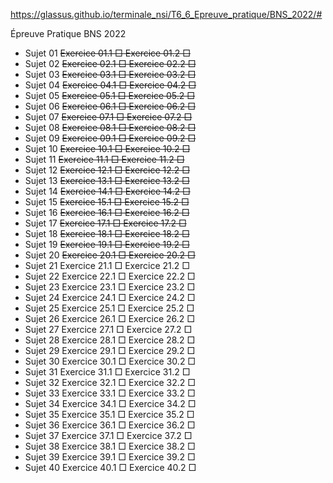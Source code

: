 https://glassus.github.io/terminale_nsi/T6_6_Epreuve_pratique/BNS_2022/#

Épreuve Pratique BNS 2022
- Sujet 01
~~Exercice 01.1 □
Exercice 01.2 □~~
- Sujet 02
~~Exercice 02.1 □
Exercice 02.2 □~~
- Sujet 03
~~Exercice 03.1 □
Exercice 03.2 □~~
- Sujet 04
~~Exercice 04.1 □
Exercice 04.2 □~~
- Sujet 05
~~Exercice 05.1 □
Exercice 05.2 □~~
- Sujet 06
~~Exercice 06.1 □
Exercice 06.2 □~~
- Sujet 07
~~Exercice 07.1 □
Exercice 07.2 □~~
- Sujet 08
~~Exercice 08.1 □
Exercice 08.2 □~~
- Sujet 09
~~Exercice 09.1 □
Exercice 09.2 □~~
- Sujet 10
~~Exercice 10.1 □
Exercice 10.2 □~~
- Sujet 11
~~Exercice 11.1 □
Exercice 11.2 □~~
- Sujet 12
~~Exercice 12.1 □
Exercice 12.2 □~~
- Sujet 13
~~Exercice 13.1 □
Exercice 13.2 □~~
- Sujet 14
~~Exercice 14.1 □
Exercice 14.2 □~~
- Sujet 15
~~Exercice 15.1 □
Exercice 15.2 □~~
- Sujet 16
~~Exercice 16.1 □
Exercice 16.2 □~~
- Sujet 17
~~Exercice 17.1 □
Exercice 17.2 □~~
- Sujet 18
~~Exercice 18.1 □
Exercice 18.2 □~~
- Sujet 19
~~Exercice 19.1 □
Exercice 19.2 □~~
- Sujet 20
~~Exercice 20.1 □
Exercice 20.2 □~~
- Sujet 21
Exercice 21.1 □
Exercice 21.2 □
- Sujet 22
Exercice 22.1 □
Exercice 22.2 □
- Sujet 23
Exercice 23.1 □
Exercice 23.2 □
- Sujet 24
Exercice 24.1 □
Exercice 24.2 □
- Sujet 25
Exercice 25.1 □
Exercice 25.2 □
- Sujet 26
Exercice 26.1 □
Exercice 26.2 □
- Sujet 27
Exercice 27.1 □
Exercice 27.2 □
- Sujet 28
Exercice 28.1 □
Exercice 28.2 □
- Sujet 29
Exercice 29.1 □
Exercice 29.2 □
- Sujet 30
Exercice 30.1 □
Exercice 30.2 □
- Sujet 31
Exercice 31.1 □
Exercice 31.2 □
- Sujet 32
Exercice 32.1 □
Exercice 32.2 □
- Sujet 33
Exercice 33.1 □
Exercice 33.2 □
- Sujet 34
Exercice 34.1 □
Exercice 34.2 □
- Sujet 35
Exercice 35.1 □
Exercice 35.2 □
- Sujet 36
Exercice 36.1 □
Exercice 36.2 □
- Sujet 37
Exercice 37.1 □
Exercice 37.2 □
- Sujet 38
Exercice 38.1 □
Exercice 38.2 □
- Sujet 39
Exercice 39.1 □
Exercice 39.2 □
- Sujet 40
Exercice 40.1 □
Exercice 40.2 □
